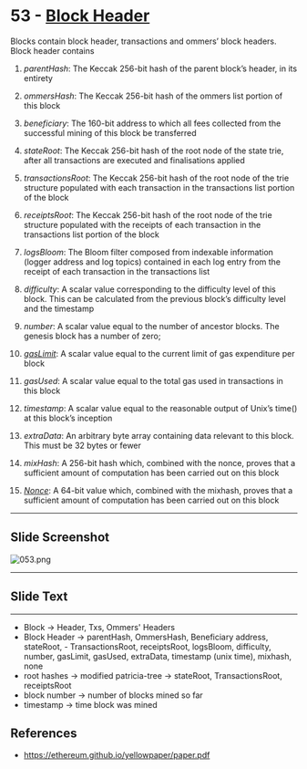 # 53 - [Block Header](Block%20Header.md)

Blocks contain block header, transactions and ommers’ block headers. Block header contains

1.  _parentHash_: The Keccak 256-bit hash of the parent block’s header, in its entirety

2.  _ommersHash_: The Keccak 256-bit hash of the ommers list portion of this block

3.  _beneficiary_: The 160-bit address to which all fees collected from the successful mining of this block be transferred

4.  _stateRoot_: The Keccak 256-bit hash of the root node of the state trie, after all transactions are executed and finalisations applied

5.  _transactionsRoot_: The Keccak 256-bit hash of the root node of the trie structure populated with each transaction in the transactions list portion of the block

6.  _receiptsRoot_: The Keccak 256-bit hash of the root node of the trie structure populated with the receipts of each transaction in the transactions list portion of the block

7.  _logsBloom_: The Bloom filter composed from indexable information (logger address and log topics) contained in each log entry from the receipt of each transaction in the transactions list

8.  _difficulty_: A scalar value corresponding to the difficulty level of this block. This can be calculated from the previous block’s difficulty level and the timestamp

9.  _number_: A scalar value equal to the number of ancestor blocks. The genesis block has a number of zero; 

10.  _[gasLimit](gasLimit.md)_: A scalar value equal to the current limit of gas expenditure per block

11.  _gasUsed_: A scalar value equal to the total gas used in transactions in this block

12.  _timestamp_: A scalar value equal to the reasonable output of Unix’s time() at this block’s inception

13.  _extraData_: An arbitrary byte array containing data relevant to this block. This must be 32 bytes or fewer

14.  _mixHash_: A 256-bit hash which, combined with the nonce, proves that a sufficient amount of computation has been carried out on this block

15.  _[Nonce](Nonce.md)_: A 64-bit value which, combined with the mixhash, proves that a sufficient amount of computation has been carried out on this block
___
## Slide Screenshot
![053.png](../images/ethereum101/053.png)
___
## Slide Text
___
- Block -> Header, Txs, Ommers' Headers
- Block Header -> parentHash, OmmersHash, Beneficiary address, stateRoot, - TransactionsRoot, receiptsRoot, logsBloom, difficulty, number, gasLimit, gasUsed, extraData, timestamp (unix time), mixhash, none
- root hashes -> modified patricia-tree -> stateRoot, TransactionsRoot, receiptsRoot
- block number -> number of blocks mined so far
- timestamp -> time block was mined

## References

- https://ethereum.github.io/yellowpaper/paper.pdf

  

